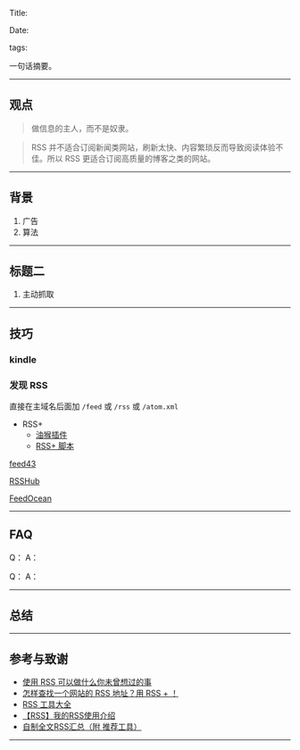 Title: 

Date: 

tags: 


一句话摘要。

<!-- more -->

---

## 观点

> 做信息的主人，而不是奴隶。

> RSS 并不适合订阅新闻类网站，刷新太快、内容繁琐反而导致阅读体验不佳。所以 RSS 更适合订阅高质量的博客之类的网站。



---

## 背景

1. 广告
2. 算法



---

## 标题二

1. 主动抓取







---

## 技巧

### kindle

### 发现 RSS

直接在主域名后面加 `/feed` 或 `/rss` 或 `/atom.xml`

* RSS+
  * [油猴插件](https://chrome.google.com/webstore/detail/tampermonkey/dhdgffkkebhmkfjojejmpbldmpobfkfo)
  * [RSS+ 脚本](https://greasyfork.org/zh-CN/scripts/373252-rss-show-site-all-rss)

[feed43](http://feed43.com/)

[RSSHub](https://docs.rsshub.app/#%E5%BE%AE%E5%8D%9A)

[FeedOcean](https://feedocean.com/?lang=zh-CN)

---
## FAQ

Q：
A：

Q：
A：

---

## 总结

---

## 参考与致谢
* [使用 RSS 可以做什么你未曾想过的事](https://sspai.com/post/34280)
* [怎样查找一个网站的 RSS 地址？用 RSS + ！](https://blog.wizos.me/20181022-258.html)
* [RSS 工具大全](https://blog.wizos.me/20180412-134.html)
* [【RSS】我的RSS使用介绍](https://www.cnblogs.com/buwuliao/p/8379549.html)
* [自制全文RSS汇总（附 推荐工具）](https://www.douban.com/note/522518464/)

---